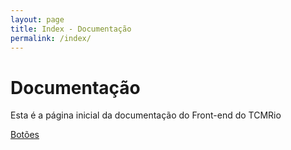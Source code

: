 ```yaml
---
layout: page
title: Index - Documentação
permalink: /index/
---
```


# Documentação
Esta é a página inicial da documentação do Front-end do TCMRio

[Botões](https://robertobettega.github.io/Documentacao/botoes/)
